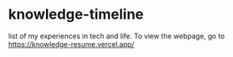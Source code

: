 # knowledge-timeline
list of my experiences in tech and life.
To view the webpage, go to https://knowledge-resume.vercel.app/
